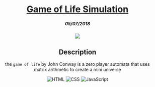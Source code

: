 <div align='center'>
<h1 align="center"><a href="https://tatumroaquin.github.io/game-of-life/">Game of Life Simulation</a></h1>
<h5 align="center">05/07/2018</h5>

![](./game-of-life.gif)

<h2 align="center">Description</h2>
<p align="center">the <code>game of life</code> by John Conway is a zero player automata that uses matrix arithmetic to create a mini universe</p>
<img alt="HTML" src="https://img.shields.io/badge/-HTML-black?logo=HTML5" />
<img alt="CSS" src="https://img.shields.io/badge/-CSS-black?logo=CSS3" />
<img alt="JavaScript" src="https://img.shields.io/badge/-JavaScript-black?logo=JavaScript" />
</div>
